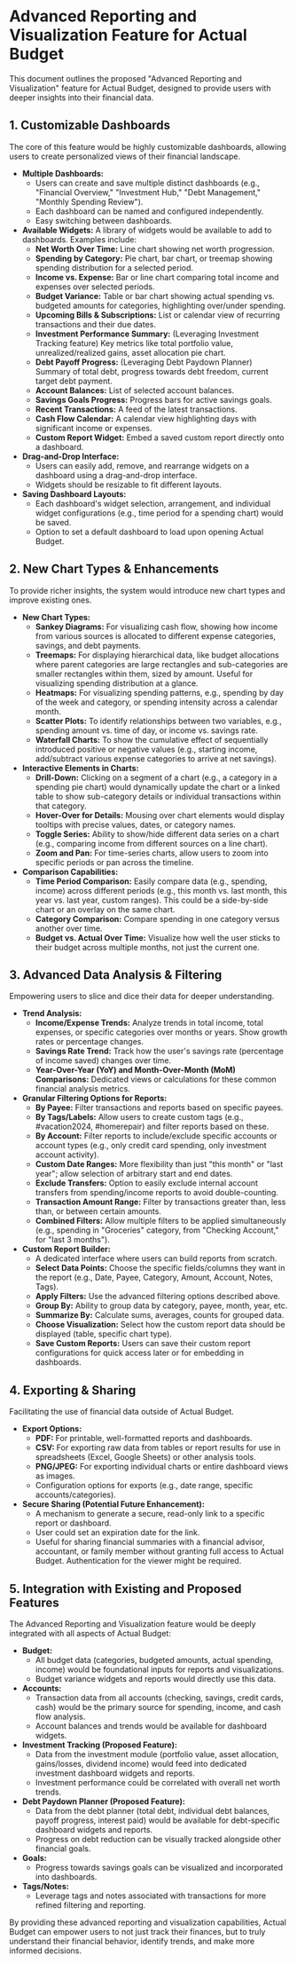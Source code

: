 # Advanced Reporting and Visualization Feature for Actual Budget

This document outlines the proposed "Advanced Reporting and Visualization" feature for Actual Budget, designed to provide users with deeper insights into their financial data.

## 1. Customizable Dashboards

The core of this feature would be highly customizable dashboards, allowing users to create personalized views of their financial landscape.

*   **Multiple Dashboards:**
    *   Users can create and save multiple distinct dashboards (e.g., "Financial Overview," "Investment Hub," "Debt Management," "Monthly Spending Review").
    *   Each dashboard can be named and configured independently.
    *   Easy switching between dashboards.
*   **Available Widgets:**
    A library of widgets would be available to add to dashboards. Examples include:
    *   **Net Worth Over Time:** Line chart showing net worth progression.
    *   **Spending by Category:** Pie chart, bar chart, or treemap showing spending distribution for a selected period.
    *   **Income vs. Expense:** Bar or line chart comparing total income and expenses over selected periods.
    *   **Budget Variance:** Table or bar chart showing actual spending vs. budgeted amounts for categories, highlighting over/under spending.
    *   **Upcoming Bills & Subscriptions:** List or calendar view of recurring transactions and their due dates.
    *   **Investment Performance Summary:** (Leveraging Investment Tracking feature) Key metrics like total portfolio value, unrealized/realized gains, asset allocation pie chart.
    *   **Debt Payoff Progress:** (Leveraging Debt Paydown Planner) Summary of total debt, progress towards debt freedom, current target debt payment.
    *   **Account Balances:** List of selected account balances.
    *   **Savings Goals Progress:** Progress bars for active savings goals.
    *   **Recent Transactions:** A feed of the latest transactions.
    *   **Cash Flow Calendar:** A calendar view highlighting days with significant income or expenses.
    *   **Custom Report Widget:** Embed a saved custom report directly onto a dashboard.
*   **Drag-and-Drop Interface:**
    *   Users can easily add, remove, and rearrange widgets on a dashboard using a drag-and-drop interface.
    *   Widgets should be resizable to fit different layouts.
*   **Saving Dashboard Layouts:**
    *   Each dashboard's widget selection, arrangement, and individual widget configurations (e.g., time period for a spending chart) would be saved.
    *   Option to set a default dashboard to load upon opening Actual Budget.

## 2. New Chart Types & Enhancements

To provide richer insights, the system would introduce new chart types and improve existing ones.

*   **New Chart Types:**
    *   **Sankey Diagrams:** For visualizing cash flow, showing how income from various sources is allocated to different expense categories, savings, and debt payments.
    *   **Treemaps:** For displaying hierarchical data, like budget allocations where parent categories are large rectangles and sub-categories are smaller rectangles within them, sized by amount. Useful for visualizing spending distribution at a glance.
    *   **Heatmaps:** For visualizing spending patterns, e.g., spending by day of the week and category, or spending intensity across a calendar month.
    *   **Scatter Plots:** To identify relationships between two variables, e.g., spending amount vs. time of day, or income vs. savings rate.
    *   **Waterfall Charts:** To show the cumulative effect of sequentially introduced positive or negative values (e.g., starting income, add/subtract various expense categories to arrive at net savings).
*   **Interactive Elements in Charts:**
    *   **Drill-Down:** Clicking on a segment of a chart (e.g., a category in a spending pie chart) would dynamically update the chart or a linked table to show sub-category details or individual transactions within that category.
    *   **Hover-Over for Details:** Mousing over chart elements would display tooltips with precise values, dates, or category names.
    *   **Toggle Series:** Ability to show/hide different data series on a chart (e.g., comparing income from different sources on a line chart).
    *   **Zoom and Pan:** For time-series charts, allow users to zoom into specific periods or pan across the timeline.
*   **Comparison Capabilities:**
    *   **Time Period Comparison:** Easily compare data (e.g., spending, income) across different periods (e.g., this month vs. last month, this year vs. last year, custom ranges). This could be a side-by-side chart or an overlay on the same chart.
    *   **Category Comparison:** Compare spending in one category versus another over time.
    *   **Budget vs. Actual Over Time:** Visualize how well the user sticks to their budget across multiple months, not just the current one.

## 3. Advanced Data Analysis & Filtering

Empowering users to slice and dice their data for deeper understanding.

*   **Trend Analysis:**
    *   **Income/Expense Trends:** Analyze trends in total income, total expenses, or specific categories over months or years. Show growth rates or percentage changes.
    *   **Savings Rate Trend:** Track how the user's savings rate (percentage of income saved) changes over time.
    *   **Year-Over-Year (YoY) and Month-Over-Month (MoM) Comparisons:** Dedicated views or calculations for these common financial analysis metrics.
*   **Granular Filtering Options for Reports:**
    *   **By Payee:** Filter transactions and reports based on specific payees.
    *   **By Tags/Labels:** Allow users to create custom tags (e.g., #vacation2024, #homerepair) and filter reports based on these.
    *   **By Account:** Filter reports to include/exclude specific accounts or account types (e.g., only credit card spending, only investment account activity).
    *   **Custom Date Ranges:** More flexibility than just "this month" or "last year"; allow selection of arbitrary start and end dates.
    *   **Exclude Transfers:** Option to easily exclude internal account transfers from spending/income reports to avoid double-counting.
    *   **Transaction Amount Range:** Filter by transactions greater than, less than, or between certain amounts.
    *   **Combined Filters:** Allow multiple filters to be applied simultaneously (e.g., spending in "Groceries" category, from "Checking Account," for "last 3 months").
*   **Custom Report Builder:**
    *   A dedicated interface where users can build reports from scratch.
    *   **Select Data Points:** Choose the specific fields/columns they want in the report (e.g., Date, Payee, Category, Amount, Account, Notes, Tags).
    *   **Apply Filters:** Use the advanced filtering options described above.
    *   **Group By:** Ability to group data by category, payee, month, year, etc.
    *   **Summarize By:** Calculate sums, averages, counts for grouped data.
    *   **Choose Visualization:** Select how the custom report data should be displayed (table, specific chart type).
    *   **Save Custom Reports:** Users can save their custom report configurations for quick access later or for embedding in dashboards.

## 4. Exporting & Sharing

Facilitating the use of financial data outside of Actual Budget.

*   **Export Options:**
    *   **PDF:** For printable, well-formatted reports and dashboards.
    *   **CSV:** For exporting raw data from tables or report results for use in spreadsheets (Excel, Google Sheets) or other analysis tools.
    *   **PNG/JPEG:** For exporting individual charts or entire dashboard views as images.
    *   Configuration options for exports (e.g., date range, specific accounts/categories).
*   **Secure Sharing (Potential Future Enhancement):**
    *   A mechanism to generate a secure, read-only link to a specific report or dashboard.
    *   User could set an expiration date for the link.
    *   Useful for sharing financial summaries with a financial advisor, accountant, or family member without granting full access to Actual Budget. Authentication for the viewer might be required.

## 5. Integration with Existing and Proposed Features

The Advanced Reporting and Visualization feature would be deeply integrated with all aspects of Actual Budget:

*   **Budget:**
    *   All budget data (categories, budgeted amounts, actual spending, income) would be foundational inputs for reports and visualizations.
    *   Budget variance widgets and reports would directly use this data.
*   **Accounts:**
    *   Transaction data from all accounts (checking, savings, credit cards, cash) would be the primary source for spending, income, and cash flow analysis.
    *   Account balances and trends would be available for dashboard widgets.
*   **Investment Tracking (Proposed Feature):**
    *   Data from the investment module (portfolio value, asset allocation, gains/losses, dividend income) would feed into dedicated investment dashboard widgets and reports.
    *   Investment performance could be correlated with overall net worth trends.
*   **Debt Paydown Planner (Proposed Feature):**
    *   Data from the debt planner (total debt, individual debt balances, payoff progress, interest paid) would be available for debt-specific dashboard widgets and reports.
    *   Progress on debt reduction can be visually tracked alongside other financial goals.
*   **Goals:**
    *   Progress towards savings goals can be visualized and incorporated into dashboards.
*   **Tags/Notes:**
    *   Leverage tags and notes associated with transactions for more refined filtering and reporting.

By providing these advanced reporting and visualization capabilities, Actual Budget can empower users to not just track their finances, but to truly understand their financial behavior, identify trends, and make more informed decisions.
